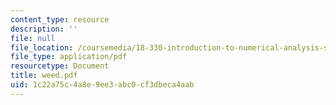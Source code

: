 ```yaml
---
content_type: resource
description: ''
file: null
file_location: /coursemedia/18-330-introduction-to-numerical-analysis-spring-2004/1c22a75c4a8e9ee3abc0cf3dbeca4aab_weed.pdf
file_type: application/pdf
resourcetype: Document
title: weed.pdf
uid: 1c22a75c-4a8e-9ee3-abc0-cf3dbeca4aab
---
```

